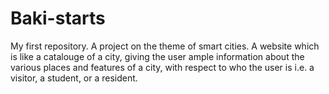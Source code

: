 # Baki-starts
My first repository. A project on the theme of smart cities. A website which is like a catalouge of a city, giving the user ample information about the various places and features of a city, with  respect to who the user is i.e. a visitor, a student, or a resident.
